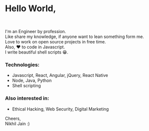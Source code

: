 # Hello World,
<br />

I'm an Engineer by profession.\
Like share my knowledge, if anyone want to lean something form me.\
Love to work on open source projects in free time.\
Also, :heart: to code in Javascript.\
I write beautiful shell scripts :grin:.


### Technologies:
- Javascript, React, Angular, jQuery, React Native
- Node, Java, Python
- Shell scripting

### Also interested in:
- Ethical Hacking, Web Security, Digital Marketing

Cheers,  
Nikhil Jain :)  

